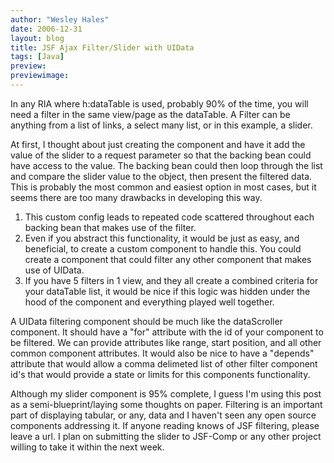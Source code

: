 ```yaml
---
author: "Wesley Hales"
date: 2006-12-31
layout: blog
title: JSF Ajax Filter/Slider with UIData
tags: [Java]
preview:
previewimage:
---
```


<p>In any RIA where h:dataTable is used, probably 90% of the time, you will need a filter in the same view/page as the dataTable. A Filter can be anything from a list of links, a select many list, or in this example, a slider.</p> 

<p>At first, I thought about just creating the component and have it add the value of the slider to a request parameter so that the backing bean could have access to the value. The backing bean could then loop through the list and compare the slider value to the object, then present the filtered data. This is probably the most common and easiest option in most cases, but it seems there are too many drawbacks in developing this way.</p> 

<ol> 
<li>This custom config leads to repeated code scattered throughout each backing bean that makes use of the filter.</li> 
<li>Even if you abstract this functionality, it would be just as easy, and beneficial, to create a custom component to handle this. You could create a component that could filter any other component that makes use of UIData.</li> 
<li>If you have 5 filters in 1 view, and they all create a combined criteria for your dataTable list, it would be nice if this logic was hidden under the hood of the component and everything played well together.</li> 
</ol> 

<p>A UIData filtering component should be much like the dataScroller component. It should have a "for" attribute with the id of your component to be filtered. We can provide attributes like range, start position, and all other common component attributes. It would also be nice to have a "depends" attribute that would allow a comma delimeted list of other filter component id's that would provide a state or limits for this components functionality.</p> 

<p>Although my slider component is 95% complete, I guess I'm using this post as a semi-blueprint/laying some thoughts on paper. Filtering is an important part of displaying tabular, or any, data and I haven't seen any open source components addressing it. If anyone reading knows of JSF filtering, please leave a url. I plan on submitting the slider to JSF-Comp or any other project willing to take it within the next week.</p>
